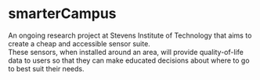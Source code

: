 # smarterCampus
An ongoing research project at Stevens Institute of Technology that aims to create a cheap and accessible sensor suite.  
These sensors, when installed around an area, will provide quality-of-life data to users so that they can make educated decisions about where to go to best suit their needs.
